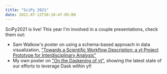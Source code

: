 ```yaml
---
title: "SciPy 2021"
date: 2021-07-12T10:10:47-05:00
---
```


SciPy2021 is live! This year I'm involved in a couple presentations, check them out:

* Sam Walkow's poster on using a schema-based approach in data visualization, ["Towards a Scientific Workflow Description: a yt Project Prototype for Interdisciplinary Analysis"](https://samwalkow.github.io/2021-scipy-poster-ScientificWorkflowDescription/)
* My own poster on ["On the Daskening of yt"](https://chrishavlin.github.io/scipy2021/), showing the latest state of our efforts to leverage Dask within yt! 
